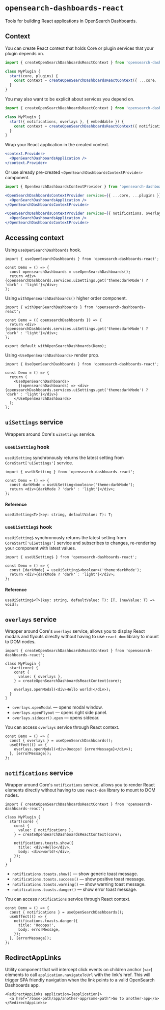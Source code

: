 # `opensearch-dashboards-react`

Tools for building React applications in OpenSearch Dashboards.

## Context

You can create React context that holds Core or plugin services that your plugin depends on.

```ts
import { createOpenSearchDashboardsReactContext } from 'opensearch-dashboards-react';

class MyPlugin {
  start(core, plugins) {
    const context = createOpenSearchDashboardsReactContext({ ...core, ...plugins });
  }
}
```

You may also want to be explicit about services you depend on.

```ts
import { createOpenSearchDashboardsReactContext } from 'opensearch-dashboards-react';

class MyPlugin {
  start({ notifications, overlays }, { embeddable }) {
    const context = createOpenSearchDashboardsReactContext({ notifications, overlays, embeddable });
  }
}
```

Wrap your React application in the created context.

```jsx
<context.Provider>
  <OpenSearchDashboardsApplication />
</context.Provider>
```

Or use already pre-created `<OpenSearchDashboardsContextProvider>` component.

```jsx
import { OpenSearchDashboardsContextProvider } from 'opensearch-dashboards-react';

<OpenSearchDashboardsContextProvider services={{ ...core, ...plugins }}>
  <OpenSearchDashboardsApplication />
</OpenSearchDashboardsContextProvider>

<OpenSearchDashboardsContextProvider services={{ notifications, overlays, embeddable }}>
  <OpenSearchDashboardsApplication />
</OpenSearchDashboardsContextProvider>
```

## Accessing context

Using `useOpenSearchDashboards` hook.

```tsx
import { useOpenSearchDashboards } from 'opensearch-dashboards-react';

const Demo = () => {
  const opensearchDashboards = useOpenSearchDashboards();
  return <div>{opensearchDashboards.services.uiSettings.get('theme:darkMode') ? 'dark' : 'light'}</div>;
};
```

Using `withOpenSearchDashboards()` higher order component.

```tsx
import { withOpenSearchDashboards } from 'opensearch-dashboards-react';

const Demo = ({ opensearchDashboards }) => {
  return <div>{opensearchDashboards.services.uiSettings.get('theme:darkMode') ? 'dark' : 'light'}</div>;
};

export default withOpenSearchDashboards(Demo);
```

Using `<UseOpenSearchDashboards>` render prop.

```tsx
import { UseOpenSearchDashboards } from 'opensearch-dashboards-react';

const Demo = () => {
  return (
    <UseOpenSearchDashboards>
      {(opensearchDashboards) => <div>{opensearchDashboards.services.uiSettings.get('theme:darkMode') ? 'dark' : 'light'}</div>}
    </UseOpenSearchDashboards>
  );
};
```

## `uiSettings` service

Wrappers around Core's `uiSettings` service.

### `useUiSetting` hook

`useUiSetting` synchronously returns the latest setting from `CoreStart['uiSettings']` service.

```tsx
import { useUiSetting } from 'opensearch-dashboards-react';

const Demo = () => {
  const darkMode = useUiSetting<boolean>('theme:darkMode');
  return <div>{darkMode ? 'dark' : 'light'}</div>;
};
```

#### Reference

```tsx
useUiSetting<T>(key: string, defaultValue: T): T;
```

### `useUiSetting$` hook

`useUiSetting$` synchronously returns the latest setting from `CoreStart['uiSettings']` service and
subscribes to changes, re-rendering your component with latest values.

```tsx
import { useUiSetting$ } from 'opensearch-dashboards-react';

const Demo = () => {
  const [darkMode] = useUiSetting$<boolean>('theme:darkMode');
  return <div>{darkMode ? 'dark' : 'light'}</div>;
};
```

#### Reference

```tsx
useUiSetting$<T>(key: string, defaultValue: T): [T, (newValue: T) => void];
```

## `overlays` service

Wrapper around Core's `overlays` service, allows you to display React modals and flyouts
directly without having to use `react-dom` library to mount to DOM nodes.

```tsx
import { createOpenSearchDashboardsReactContext } from 'opensearch-dashboards-react';

class MyPlugin {
  start(core) {
    const {
      value: { overlays },
    } = createOpenSearchDashboardsReactContext(core);

    overlays.openModal(<div>Hello world!</div>);
  }
}
```

- `overlays.openModal` &mdash; opens modal window.
- `overlays.openFlyout` &mdash; opens right side panel.
- `overlays.sidecar().open` &mdash; opens sidecar.

You can access `overlays` service through React context.

```tsx
const Demo = () => {
  const { overlays } = useOpenSearchDashboards();
  useEffect(() => {
    overlays.openModal(<div>Oooops! {errorMessage}</div>);
  }, [errorMessage]);
};
```

## `notifications` service

Wrapper around Core's `notifications` service, allows you to render React elements
directly without having to use `react-dom` library to mount to DOM nodes.

```tsx
import { createOpenSearchDashboardsReactContext } from 'opensearch-dashboards-react';

class MyPlugin {
  start(core) {
    const {
      value: { notifications },
    } = createOpenSearchDashboardsReactContext(core);

    notifications.toasts.show({
      title: <div>Hello</div>,
      body: <div>world!</div>,
    });
  }
}
```

- `notifications.toasts.show()` &mdash; show generic toast message.
- `notifications.toasts.success()` &mdash; show positive toast message.
- `notifications.toasts.warning()` &mdash; show warning toast message.
- `notifications.toasts.danger()` &mdash; show error toast message.

You can access `notifications` service through React context.

```tsx
const Demo = () => {
  const { notifications } = useOpenSearchDashboards();
  useEffect(() => {
    notifications.toasts.danger({
      title: 'Oooops!',
      body: errorMessage,
    });
  }, [errorMessage]);
};
```

## RedirectAppLinks

Utility component that will intercept click events on children anchor (`<a>`) elements to call
`application.navigateToUrl` with the link's href. This will trigger SPA friendly navigation
when the link points to a valid OpenSearch Dashboards app.

```tsx
<RedirectAppLinks application={application}>
  <a href="/base-path/app/another-app/some-path">Go to another-app</a>
</RedirectAppLinks>
```
